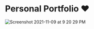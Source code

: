 # Personal Portfolio ❤️
![Screenshot 2021-11-09 at 9 20 29 PM](https://user-images.githubusercontent.com/68161473/140957719-701a973a-e6d3-4876-9665-fac8c2c693fd.png)
